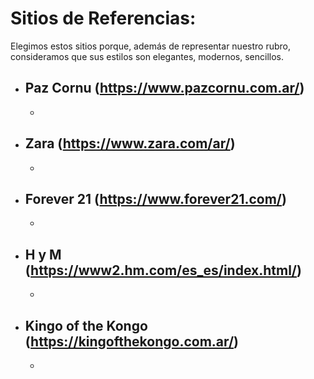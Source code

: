 #  Sitios de Referencias:

Elegimos estos sitios porque, además de representar nuestro rubro, consideramos que sus estilos son elegantes, modernos, sencillos.

- Paz Cornu (https://www.pazcornu.com.ar/)
    -
    -
<!-- 
completar -->

- Zara (https://www.zara.com/ar/)
    -
    -
<!-- completar -->

- Forever 21 (https://www.forever21.com/)
    -
    -
<!-- completar -->

- H y M (https://www2.hm.com/es_es/index.html/)
    -
    -

<!-- completar -->

- Kingo of the Kongo (https://kingofthekongo.com.ar/)
    -
    -
<!-- completar  -->